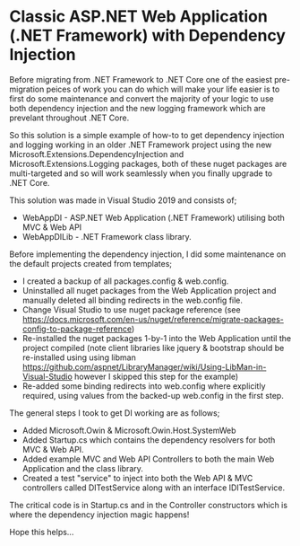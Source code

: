 # Classic ASP.NET Web Application (.NET Framework) with Dependency Injection

Before migrating from .NET Framework to .NET Core one of the easiest pre-migration peices of work you can do which will make your life easier is to first do some maintenance and convert the majority of your logic to use both dependency injection and the new logging framework which are prevelant throughout .NET Core.

So this solution is a simple example of how-to to get dependency injection and logging working in an older .NET Framework project using the new Microsoft.Extensions.DependencyInjection and Microsoft.Extensions.Logging packages, both of these nuget packages are multi-targeted and so will work seamlessly when you finally upgrade to .NET Core.

This solution was made in Visual Studio 2019 and consists of;
- WebAppDI - ASP.NET Web Application (.NET Framework) utilising both MVC & Web API
- WebAppDILib - .NET Framework class library.

Before implementing the dependency injection, I did some maintenance on the default projects created from templates;
- I created a backup of all packages.config & web.config.
- Uninstalled all nuget packages from the Web Application project and manually deleted all binding redirects in the web.config file.
- Change Visual Studio to use nuget package reference (see https://docs.microsoft.com/en-us/nuget/reference/migrate-packages-config-to-package-reference)
- Re-installed the nuget packages 1-by-1 into the Web Application until the project compiled (note client libraries like jquery & bootstrap should be re-installed using using libman https://github.com/aspnet/LibraryManager/wiki/Using-LibMan-in-Visual-Studio however I skipped this step for the example)
- Re-added some binding redirects into web.config where explicitly required, using values from the backed-up web.config in the first step.

The general steps I took to get DI working are as follows;
- Added Microsoft.Owin & Microsoft.Owin.Host.SystemWeb
- Added Startup.cs which contains the dependency resolvers for both MVC & Web API.
- Added example MVC and Web API Controllers to both the main Web Application and the class library.
- Created a test "service" to inject into both the Web API & MVC controllers called DITestService along with an interface IDITestService.

The critical code is in Startup.cs and in the Controller constructors which is where the dependency injection magic happens!

Hope this helps...
